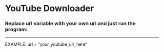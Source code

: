# YouTube Downloader

### Replace url variable with your own url and just run the program:
<hr>
EXAMPLE: url = "your_youtube_url_here"